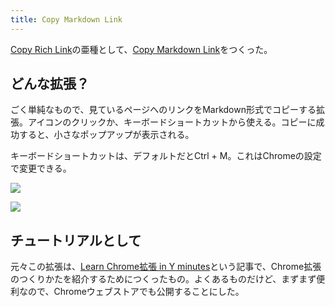 ```yaml
---
title: Copy Markdown Link
---
```

[Copy Rich Link](https://chrome.google.com/webstore/detail/copy-rich-link/hikiamlgpdcabppakpmemaofmkgknpea)の亜種として、[Copy Markdown Link](https://chrome.google.com/webstore/detail/copy-markdown-link/gkceaaphhbeanfciglgpffnncfpipjpa)をつくった。

どんな拡張？
------

ごく単純なもので、見ているページへのリンクをMarkdown形式でコピーする拡張。アイコンのクリックか、キーボードショートカットから使える。コピーに成功すると、小さなポップアップが表示される。

キーボードショートカットは、デフォルトだとCtrl + M。これはChromeの設定で変更できる。

![](https://lh3.googleusercontent.com/NKwsxWX6Twl9BwEM3HktsR9qnZMxX2tzKAIgNrQp9Qrsf34LNs5K-e6OQAU1QXzWlRixSlXQlJvlvJ4y8VEAQK3o3y8eJSfGdC0DPOz9DtLn-YxeVXfyiE7j4Kw0POgtz3axdbyUSTMXSNv908WGcQ)

![](https://lh6.googleusercontent.com/g9dKwfe70Odjl74H2X0NFnW_fCThcv86lRWw9KmP6CLZY1KgP8oPrm_Bx0i8fJ8JMPdMs4DIQabLf9vj74yncNvRPL36SWH7tJ_UE5gxxJh66bbXKzoccoF7y60Zc-Le8sxlauKZpMsGJg-LW9QGyA)

チュートリアルとして
----------

元々この拡張は、[Learn Chrome拡張 in Y minutes](https://r7kamura.com/articles/2022-05-18-learn-chrome-extention-in-y-minutes)という記事で、Chrome拡張のつくりかたを紹介するためにつくったもの。よくあるものだけど、まずまず便利なので、Chromeウェブストアでも公開することにした。

